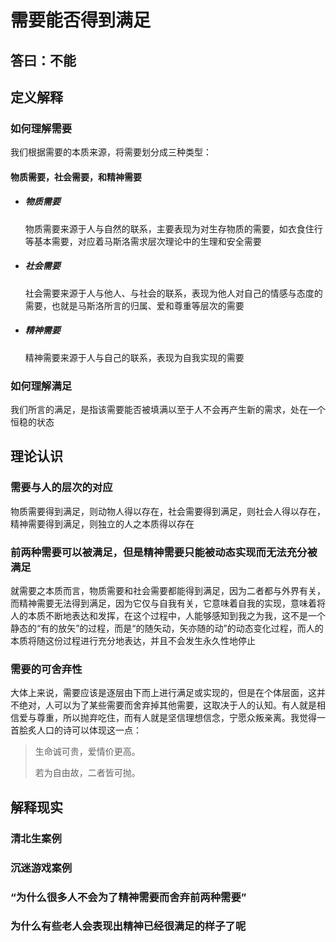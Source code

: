 # 需要能否得到满足

## 答曰：不能

## 定义解释

### 如何理解需要

我们根据需要的本质来源，将需要划分成三种类型：

#### 物质需要，社会需要，和精神需要

- ##### 物质需要
  物质需要来源于人与自然的联系，主要表现为对生存物质的需要，如衣食住行等基本需要，对应着马斯洛需求层次理论中的生理和安全需要
- ##### 社会需要
  社会需要来源于人与他人、与社会的联系，表现为他人对自己的情感与态度的需要，也就是马斯洛所言的归属、爱和尊重等层次的需要
- ##### 精神需要
  精神需要来源于人与自己的联系，表现为自我实现的需要

### 如何理解满足

我们所言的满足，是指该需要能否被填满以至于人不会再产生新的需求，处在一个恒稳的状态

## 理论认识

### 需要与人的层次的对应

物质需要得到满足，则动物人得以存在，社会需要得到满足，则社会人得以存在，精神需要得到满足，则独立的人之本质得以存在

### 前两种需要可以被满足，但是精神需要只能被动态实现而无法充分被满足

就需要之本质而言，物质需要和社会需要都能得到满足，因为二者都与外界有关，而精神需要无法得到满足，因为它仅与自我有关，它意味着自我的实现，意味着将人的本质不断地表达和发挥，在这个过程中，人能够感知到我之为我，这不是一个静态的“有的放矢”的过程，而是“的随矢动，矢亦随的动”的动态变化过程，而人的本质将随这份过程进行充分地表达，并且不会发生永久性地停止

### 需要的可舍弃性

大体上来说，需要应该是逐层由下而上进行满足或实现的，但是在个体层面，这并不绝对，人可以为了某些需要而舍弃掉其他需要，这取决于人的认知。有人就是相信爱与尊重，所以抛弃吃住，而有人就是坚信理想信念，宁愿众叛亲离。我觉得一首脍炙人口的诗可以体现这一点：

> 生命诚可贵，爱情价更高。
>
> 若为自由故，二者皆可抛。

## 解释现实

### 清北生案例

### 沉迷游戏案例

### “为什么很多人不会为了精神需要而舍弃前两种需要”

### 为什么有些老人会表现出精神已经很满足的样子了呢
